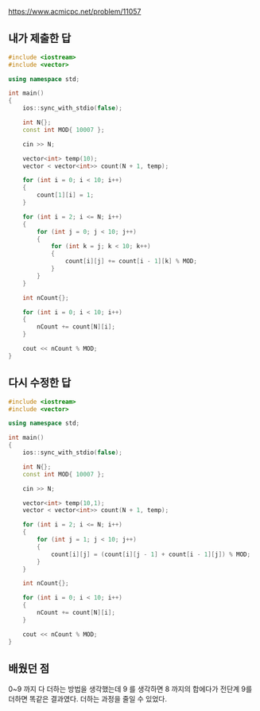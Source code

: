 https://www.acmicpc.net/problem/11057

내가 제출한 답
----------------
```cpp
#include <iostream>
#include <vector>

using namespace std;

int main()
{
    ios::sync_with_stdio(false);

    int N{};
    const int MOD{ 10007 };

    cin >> N;

    vector<int> temp(10);
    vector < vector<int>> count(N + 1, temp);

    for (int i = 0; i < 10; i++)
    {
        count[1][i] = 1;
    }

    for (int i = 2; i <= N; i++)
    {
        for (int j = 0; j < 10; j++)
        {
            for (int k = j; k < 10; k++)
            {
                count[i][j] += count[i - 1][k] % MOD;
            }
        }
    }

    int nCount{};

    for (int i = 0; i < 10; i++)
    {
        nCount += count[N][i];
    }

    cout << nCount % MOD;
}
```

다시 수정한 답
------------
```cpp
#include <iostream>
#include <vector>

using namespace std;

int main()
{
    ios::sync_with_stdio(false);

    int N{};
    const int MOD{ 10007 };

    cin >> N;

    vector<int> temp(10,1);
    vector < vector<int>> count(N + 1, temp);

    for (int i = 2; i <= N; i++)
    {
        for (int j = 1; j < 10; j++)
        {
            count[i][j] = (count[i][j - 1] + count[i - 1][j]) % MOD;
        }
    }

    int nCount{};

    for (int i = 0; i < 10; i++)
    {
        nCount += count[N][i];
    }

    cout << nCount % MOD;
}
```

배웠던 점
------------

0~9 까지 다 더하는 방법을 생각했는데 9 를 생각하면 8 까지의 합에다가 전단계 9를 더하면 똑같은 결과였다. 더하는 과정을 줄일 수 있었다.
